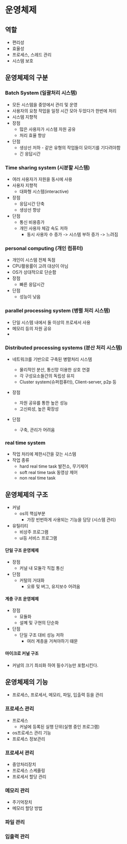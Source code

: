 # 운영체제

## 역할

- 편리성
- 효율성
- 프로세스, 스레드 관리
- 시스템 보호

## 운영체제의 구분

### Batch System (일괄처리 시스템)

- 모든 시스템을 중앙에서 관리 및 운영
- 사용자의 요청 작업을 일정 시간 모아 두었다가 한번에 처리
- 시스템 지향적
- 장점
  - 많은 사용자가 시스템 자원 공유
  - 처리 효율 향상
- 단점
  - 생상선 저하 - 같은 유형의 작업들이 모이기를 기다려야함
  - 긴 응답시간

### Time sharing system (시분할 시스템)

- 여러 사용자가 자원을 동시에 사용
- 사용자 지향적
  - 대화형 시스템(interactive)
- 장점
  - 응답시간 단축
  - 생상선 향상
- 단점
  - 통신 비용증가
  - 개인 사용자 체감 속도 저하
    - 동시 사용자 수 증가 -> 시스템 부하 증가 -> 느려짐

### personal computing (개인 컴퓨터)

- 개인이 시스템 전체 독점
- CPU활용률이 고려 대상이 아님
- OS가 상대적으로 단순함
- 장점
  - 빠른 응답시간
- 단점
  - 성능이 낮음

### parallel processing system (병렬 처리 시스템)

- 단일 시스템 내에서 둘 이상의 프로세서 사용
- 메모리 등의 자원 공유 
- 

### Distributed processing systems (분산 처리 시스템)

- 네트워크를 기반으로 구축된 병렬처리 시스템
  - 물리적인 분산, 통신망 이용한 상호 연결
  - 각 구성요소들간의 독립성 유지
  - Cluster system(슈퍼컴퓨터), Client-server, p2p 등

- 장점

  - 자원 공유를 통한 높은 성능
  - 고신뢰성, 높은 확장성

- 단점

  - 구축, 관리가 어려움

### real time system

- 작업 처리에 제한시간을 갖는 시스템
- 작업 종류
  - hard real time task 발전소, 무기제어
  - soft real time task 동영상 제어
  - non real time task

## 운영체제의 구조

- 커널
  - os의 핵심부분
    - 가장 빈번하게 사용되는 기능을 담당 (시스템 관리)
- 유틸리티
  - 비상주 프로그램
  - ui등 서비스 프로그램

#### 단일 구조 운영체제

- 장점
  - 커널 내 모듈각 직접 통신
- 단점
  - 커털의 거대화
    - 오류 및 버그, 유지보수 어려움

#### 계층 구조 운영체제

- 장점
  - 묘듈화
  - 설꼐 및 구현의 단순화
- 단점
  - 단일 구조 대비 성능 저하
    - 여러 계층을 거쳐야하기 떄문

#### 마이크로 커널 구조

- 커널의 크기 최쇠화 하여 필수기능만 포함시킨다.

## 운영체제의 기능

- 프로세스, 프로세서, 메모리, 파일, 입출력 등을 관리

### 프로세스 관리

- 프로세스
  - 커널에 등록된 실행 단위(실행 중인 프로그램)
- os프로세스 관리 기능
- 프로세스 정보관리

### 프로세서 관리

- 중앙처리장치
- 프로세스 스케줄링
- 프로세서 할당 관리

### 메모리 관리

- 주기억장치
- 메모리 할당 방법

### 파일 관리

### 입출력 관리

 